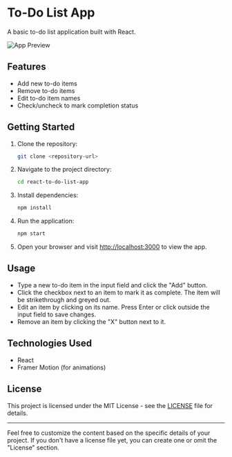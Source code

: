 # To-Do List App

A basic to-do list application built with React.

![App Preview](./images/pic.PNG)

## Features

- Add new to-do items
- Remove to-do items
- Edit to-do item names
- Check/uncheck to mark completion status

## Getting Started

1. Clone the repository:

   ```bash
   git clone <repository-url>
   ```

2. Navigate to the project directory:

   ```bash
   cd react-to-do-list-app
   ```

3. Install dependencies:

   ```bash
   npm install
   ```

4. Run the application:

   ```bash
   npm start
   ```

5. Open your browser and visit [http://localhost:3000](http://localhost:3000) to view the app.

## Usage

- Type a new to-do item in the input field and click the "Add" button.
- Click the checkbox next to an item to mark it as complete. The item will be strikethrough and greyed out.
- Edit an item by clicking on its name. Press Enter or click outside the input field to save changes.
- Remove an item by clicking the "X" button next to it.

## Technologies Used

- React
- Framer Motion (for animations)

## License

This project is licensed under the MIT License - see the [LICENSE](LICENSE) file for details.

---

Feel free to customize the content based on the specific details of your project. If you don't have a license file yet, you can create one or omit the "License" section.